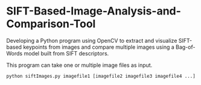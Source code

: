 # SIFT-Based-Image-Analysis-and-Comparison-Tool
Developing a Python program using OpenCV to extract and visualize SIFT-based keypoints from images and compare multiple images using a Bag-of-Words model built from SIFT descriptors.

This program can take one or multiple image files as input.
```bash
python siftImages.py imagefile1 [imagefile2 imagefile3 imagefile4 ...]
```